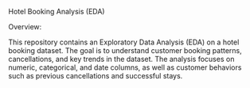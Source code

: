 Hotel Booking Analysis (EDA)

Overview:

This repository contains an Exploratory Data Analysis (EDA) on a hotel booking dataset. The goal is to understand customer booking patterns, cancellations, and key trends in the dataset. The analysis focuses on numeric, categorical, and date columns, as well as customer behaviors such as previous cancellations and successful stays.

